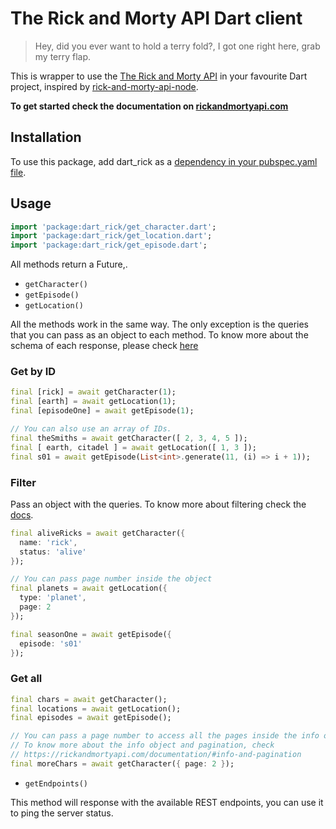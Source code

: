 # The Rick and Morty API Dart client 

> Hey, did you ever want to hold a terry fold?,
>  I got one right here, grab my terry flap.

This is wrapper to use the [The Rick and Morty API](https://rickandmortyapi.com) in your favourite Dart project, inspired by [rick-and-morty-api-node](https://github.com/afuh/rick-and-morty-api-node/).

**To get started check the documentation on [rickandmortyapi.com](https://rickandmortyapi.com/documentation)**

## Installation

To use this package, add dart_rick as a [dependency in your pubspec.yaml file](https://flutter.dev/docs/development/packages-and-plugins/using-packages).

## Usage
```dart
import 'package:dart_rick/get_character.dart';
import 'package:dart_rick/get_location.dart';
import 'package:dart_rick/get_episode.dart';
```

All methods return a Future,.

- `getCharacter()`
- `getEpisode()`
- `getLocation()`

All the methods work in the same way. The only exception is the queries that you can pass as an object to each method.
To know more about the schema of each response, please check [here](https://rickandmortyapi.com/documentation/#character-schema)

### Get by ID
```dart
final [rick] = await getCharacter(1);
final [earth] = await getLocation(1);
final [episodeOne] = await getEpisode(1);

// You can also use an array of IDs.
final theSmiths = await getCharacter([ 2, 3, 4, 5 ]);
final [ earth, citadel ] = await getLocation([ 1, 3 ]);
final s01 = await getEpisode(List<int>.generate(11, (i) => i + 1));
```

### Filter
Pass an object with the queries.
To know more about filtering check the [docs](https://rickandmortyapi.com/documentation/#filter-characters).

```dart
final aliveRicks = await getCharacter({
  name: 'rick',
  status: 'alive'
});

// You can pass page number inside the object
final planets = await getLocation({
  type: 'planet',
  page: 2
});

final seasonOne = await getEpisode({
  episode: 's01'
});
```

### Get all
```dart
final chars = await getCharacter();
final locations = await getLocation();
final episodes = await getEpisode();

// You can pass a page number to access all the pages inside the info object
// To know more about the info object and pagination, check
// https://rickandmortyapi.com/documentation/#info-and-pagination
final moreChars = await getCharacter({ page: 2 });
```

- `getEndpoints()`

This method will response with the available REST endpoints, you can use it to ping the server status.
